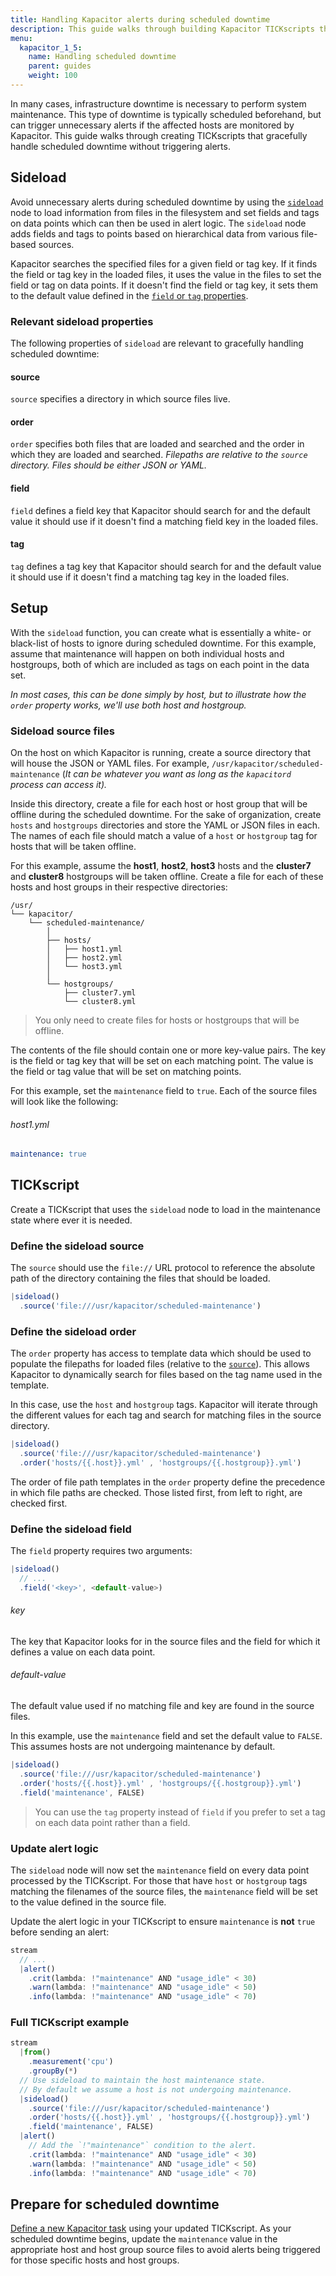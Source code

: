 ```yaml
---
title: Handling Kapacitor alerts during scheduled downtime
description: This guide walks through building Kapacitor TICKscripts that gracefully handle scheduled downtime without triggering unnecessary alerts.
menu:
  kapacitor_1_5:
    name: Handling scheduled downtime
    parent: guides
    weight: 100
---
```


In many cases, infrastructure downtime is necessary to perform system maintenance.
This type of downtime is typically scheduled beforehand, but can trigger unnecessary
alerts if the affected hosts are monitored by Kapacitor.
This guide walks through creating TICKscripts that gracefully handle scheduled downtime
without triggering alerts.

## Sideload
Avoid unnecessary alerts during scheduled downtime by using the
[`sideload`](/kapacitor/v1.5/nodes/sideload_node) node to load information from
files in the filesystem and set fields and tags on data points which can then be used in alert logic.
The `sideload` node adds fields and tags to points based on hierarchical data
from various file-based sources.

Kapacitor searches the specified files for a given field or tag key.
If it finds the field or tag key in the loaded files, it uses the value in the files to
set the field or tag on data points.
If it doesn't find the field or tag key, it sets them to the default value defined
in the [`field` or `tag` properties](#field).

### Relevant sideload properties
The following properties of `sideload` are relevant to gracefully handling scheduled downtime:

#### source
`source` specifies a directory in which source files live.

#### order
`order` specifies both files that are loaded and searched and the order
in which they are loaded and searched.
_Filepaths are relative to the `source` directory.
Files should be either JSON or YAML._

#### field
`field` defines a field key that Kapacitor should search for and the default value
it should use if it doesn't find a matching field key in the loaded files.

#### tag
`tag` defines a tag key that Kapacitor should search for and the default value
it should use if it doesn't find a matching tag key in the loaded files.


## Setup
With the `sideload` function, you can create what is essentially a white- or
black-list of hosts to ignore during scheduled downtime.
For this example, assume that maintenance will happen on both individual hosts
and hostgroups, both of which are included as tags on each point in the data set.

_In most cases, this can be done simply by host, but to illustrate how the `order`
property works, we'll use both host and hostgroup._

### Sideload source files
On the host on which Kapacitor is running, create a source directory that will
house the JSON or YAML files.
For example, `/usr/kapacitor/scheduled-maintenance`
(_It can be whatever you want as long as the `kapacitord` process can access it)._

Inside this directory, create a file for each host or host group that will be
offline during the scheduled downtime.
For the sake of organization, create `hosts` and `hostgroups` directories
and store the YAML or JSON files in each.
The names of each file should match a value of a `host` or `hostgroup` tag
for hosts that will be taken offline.

For this example, assume the **host1**, **host2**, **host3** hosts and the
**cluster7** and **cluster8** hostgroups will be taken offline.
Create a file for each of these hosts and host groups in their respective directories:

```
/usr/
└── kapacitor/
    └── scheduled-maintenance/
        │
        ├── hosts/
        │   ├── host1.yml
        │   ├── host2.yml
        │   └── host3.yml
        │
        └── hostgroups/
            ├── cluster7.yml
            └── cluster8.yml
```

> You only need to create files for hosts or hostgroups that will be offline.

The contents of the file should contain one or more key-value pairs.
The key is the field or tag key that will be set on each matching point.
The value is the field or tag value that will be set on matching points.

For this example, set the `maintenance` field to `true`.
Each of the source files will look like the following:

###### host1.yml
```yaml
maintenance: true
```

## TICKscript
Create a TICKscript that uses the `sideload` node to load in the maintenance state where ever it is needed.

### Define the sideload source
The `source` should use the `file://` URL protocol to reference the absolute path
of the directory containing the files that should be loaded.

```js
|sideload()
  .source('file:///usr/kapacitor/scheduled-maintenance')
```

### Define the sideload order
The `order` property has access to template data which should be used to populate
the filepaths for loaded files (relative to the [`source`](#define-the-sideload-source)).
This allows Kapacitor to dynamically search for files based on the tag name used in the template.

In this case, use the `host` and `hostgroup` tags.
Kapacitor will iterate through the different values for each tag and search for
matching files in the source directory.

```js
|sideload()
  .source('file:///usr/kapacitor/scheduled-maintenance')
  .order('hosts/{{.host}}.yml' , 'hostgroups/{{.hostgroup}}.yml')
```

The order of file path templates in the `order` property define
the precedence in which file paths are checked.
Those listed first, from left to right, are checked first.

### Define the sideload field
The `field` property requires two arguments:

```js
|sideload()
  // ...
  .field('<key>', <default-value>)
```

###### key
The key that Kapacitor looks for in the source files and the field for which it
defines a value on each data point.

###### default-value
The default value used if no matching file and key are found in the source files.

In this example, use the `maintenance` field and set the default value to `FALSE`.
This assumes hosts are not undergoing maintenance by default.

```js
|sideload()
  .source('file:///usr/kapacitor/scheduled-maintenance')
  .order('hosts/{{.host}}.yml' , 'hostgroups/{{.hostgroup}}.yml')
  .field('maintenance', FALSE)
```

> You can use the `tag` property instead of `field` if you prefer to set a tag
> on each data point rather than a field.

### Update alert logic
The `sideload` node will now set the `maintenance` field on every data point processed by the TICKscript.
For those that have `host` or `hostgroup` tags matching the filenames of the source files,
the `maintenance` field will be set to the value defined in the source file.

Update the alert logic in your TICKscript to ensure `maintenance` is **not** `true`
before sending an alert:

```js
stream
  // ...
  |alert()
    .crit(lambda: !"maintenance" AND "usage_idle" < 30)
    .warn(lambda: !"maintenance" AND "usage_idle" < 50)
    .info(lambda: !"maintenance" AND "usage_idle" < 70)
```

### Full TICKscript example
```js
stream
  |from()
    .measurement('cpu')
    .groupBy(*)
  // Use sideload to maintain the host maintenance state.
  // By default we assume a host is not undergoing maintenance.
  |sideload()
    .source('file:///usr/kapacitor/scheduled-maintenance')
    .order('hosts/{{.host}}.yml' , 'hostgroups/{{.hostgroup}}.yml')
    .field('maintenance', FALSE)
  |alert()
    // Add the `!"maintenance"` condition to the alert.
    .crit(lambda: !"maintenance" AND "usage_idle" < 30)
    .warn(lambda: !"maintenance" AND "usage_idle" < 50)        
    .info(lambda: !"maintenance" AND "usage_idle" < 70)
```

## Prepare for scheduled downtime
[Define a new Kapacitor task](/kapacitor/v1.5/working/cli_client/#tasks-and-task-templates) using your updated TICKscript.
As your scheduled downtime begins, update the `maintenance` value in the appropriate
host and host group source files to avoid alerts being triggered for those specific hosts and host groups.
